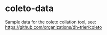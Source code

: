 # coleto-data
Sample data for the coleto collation tool, see: https://github.com/organizations/dh-trier/coleto
